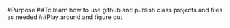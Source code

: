 #Purpose
##To learn how to use github and publish class projects and files as needed
##Play around and figure out
